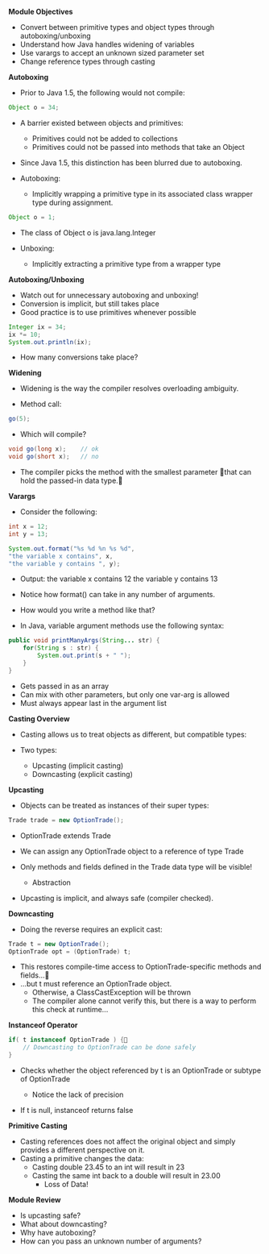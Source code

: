 **Module Objectives**

- Convert between primitive types and object types through autoboxing/unboxing
- Understand how Java handles widening of variables
- Use varargs to accept an unknown sized parameter set
- Change reference types through casting

**Autoboxing**

- Prior to Java 1.5, the following would not compile:

``` java
Object o = 34;
```

- A barrier existed between objects and primitives:
  - Primitives could not be added to collections
  - Primitives could not be passed into methods that take an Object

- Since Java 1.5, this distinction has been blurred due to autoboxing.

- Autoboxing:
  - Implicitly wrapping a primitive type in its associated class wrapper type during assignment.

``` java
Object o = 1;
```

- The class of Object o is java.lang.Integer

- Unboxing:
  - Implicitly extracting a primitive type from a wrapper type

**Autoboxing/Unboxing**

- Watch out for unnecessary autoboxing and unboxing!
- Conversion is implicit, but still takes place
- Good practice is to use primitives whenever possible

``` java
Integer ix = 34;
ix *= 10;
System.out.println(ix);
```

- How many conversions take place?

**Widening**

- Widening is the way the compiler resolves overloading ambiguity.

- Method call: 

``` java
go(5);
```

- Which will compile?


``` java
void go(long x);	// ok
void go(short x);	// no
```

- The compiler picks the method with the smallest parameter that can hold the passed-in data type.

**Varargs**

- Consider the following:

``` java
int x = 12;
int y = 13;

System.out.format("%s %d %n %s %d",
"the variable x contains", x,
"the variable y contains ", y);
```

- Output: the variable x contains 12 the variable y contains 13 

- Notice how format() can take in any number of arguments. 
- How would you write a method like that?

- In Java, variable argument methods use the following syntax:

``` java
public void printManyArgs(String... str) {
    for(String s : str) {
    	System.out.print(s + " ");
	}
}
```

- Gets passed in as an array
- Can mix with other parameters, but only one var-arg is allowed
- Must always appear last in the argument list

**Casting Overview**

- Casting allows us to treat objects as different, but compatible types:

- Two types:
  - Upcasting (implicit casting)
  - Downcasting (explicit casting)

**Upcasting**

- Objects can be treated as instances of their super types:

``` java
Trade trade = new OptionTrade();
```

- OptionTrade extends Trade
- We can assign any OptionTrade object to a reference of type Trade
- Only methods and fields defined in the Trade data type will be visible!
  - Abstraction

- Upcasting is implicit, and always safe (compiler checked).

**Downcasting**

- Doing the reverse requires an explicit cast:

``` java
Trade t = new OptionTrade();
OptionTrade opt = (OptionTrade) t;
```

- This restores compile-time access to OptionTrade-specific methods and fields…
- …but t must reference an OptionTrade object.
  - Otherwise, a ClassCastException will be thrown
  - The compiler alone cannot verify this, but there is a way to perform this check at runtime...

**Instanceof Operator**

``` java
if( t instanceof OptionTrade ) {
	// Downcasting to OptionTrade can be done safely
}
```

- Checks whether the object referenced by t is an OptionTrade or subtype of OptionTrade 
  - Notice the lack of precision

- If t is null, instanceof returns false

**Primitive Casting**

- Casting references does not affect the original object and simply provides a different perspective on it.
- Casting a primitive changes the data:
  - Casting double 23.45 to an int will result in 23
  - Casting the same int back to a double will result in 23.00
    - Loss of Data!

**Module Review**

- Is upcasting safe?
- What about downcasting?
- Why have autoboxing?
- How can you pass an unknown number of arguments?